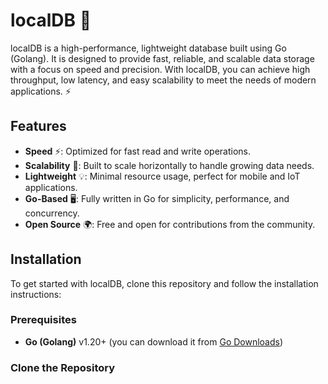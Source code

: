# localDB 🦅

localDB is a high-performance, lightweight database built using Go (Golang). It is designed to provide fast, reliable, and scalable data storage with a focus on speed and precision. With localDB, you can achieve high throughput, low latency, and easy scalability to meet the needs of modern applications. ⚡

## Features

- **Speed** ⚡: Optimized for fast read and write operations.
- **Scalability** 🚀: Built to scale horizontally to handle growing data needs.
- **Lightweight** 💡: Minimal resource usage, perfect for mobile and IoT applications.
- **Go-Based** 🖥️: Fully written in Go for simplicity, performance, and concurrency.
- **Open Source** 🌍: Free and open for contributions from the community.

## Installation

To get started with localDB, clone this repository and follow the installation instructions:

### Prerequisites

- **Go (Golang)** v1.20+ (you can download it from [Go Downloads](https://golang.org/dl/))

### Clone the Repository
